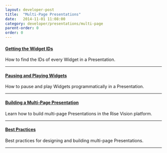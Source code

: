 ```yaml
---
layout: developer-post
title:  "Multi-Page Presentations"
date:   2014-11-01 11:08:00
category: developer/presentations/multi-page
parent-order: 0
order: 0
---
```


#### [Getting the Widget IDs]({{site.hashTag}}developer/presentations/multi-page/widget-ids)

How to find the IDs of every Widget in a Presentation.

***

#### [Pausing and Playing Widgets]({{site.hashTag}}developer/presentations/multi-page/pause-play)

How to pause and play Widgets programmatically in a Presentation.

***

#### [Building a Multi-Page Presentation]({{site.hashTag}}developer/presentations/multi-page/building)

Learn how to build multi-page Presentations in the Rise Vision platform.

***

#### [Best Practices]({{site.hashTag}}developer/presentations/multi-page/best-practices)

Best practices for designing and building multi-page Presentations.

***